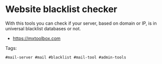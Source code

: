 # Website blacklist checker
With this tools you can check if your server, based on domain or IP, is
in universal blacklist databases or not.

* https://mxtoolbox.com

Tags:
```
#mail-server #mail #blacklist #mail-tool #admin-tools
```

